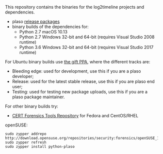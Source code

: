 This repository contains the binaries for the log2timeline projects and
dependencies.

* plaso [release packages](https://github.com/log2timeline/plaso/wiki/Releases-and-roadmap)
* binary builds of the dependencies for:
  * Python 2.7 macOS 10.13
  * Python 2.7 Windows 32-bit and 64-bit (requires Visual Studio 2008 runtime)
  * Python 3.6 Windows 32-bit and 64-bit (requires Visual Studio 2017 runtime)

For Ubuntu binary builds use [the gift PPA](https://launchpad.net/~gift), where
the different tracks are:

* Bleeding edge: used for development, use this if you are a plaso developer;
* Release: used for the latest stable release, use this if you are plaso end user;
* Testing: used for testing new package uploads, use this if you are a plaso package maintainer.

For other binary builds try:

* [CERT Forensics Tools Repository](https://forensics.cert.org/) for Fedora and CentOS/RHEL

openSUSE:
```
sudo zypper addrepo
http://download.opensuse.org/repositories/security:forensics/openSUSE_13.2/security:forensics.repo
sudo zypper refresh
sudo zypper install python-plaso
```

